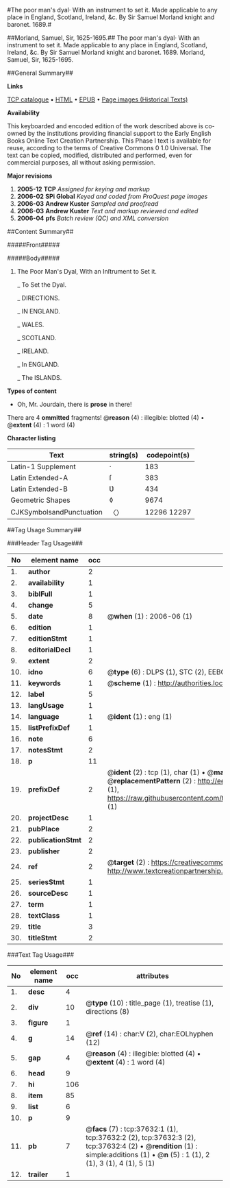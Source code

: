 #The poor man's dyal· With an instrument to set it. Made applicable to any place in England, Scotland, Ireland, &c. By Sir Samuel Morland knight and baronet. 1689.#

##Morland, Samuel, Sir, 1625-1695.##
The poor man's dyal· With an instrument to set it. Made applicable to any place in England, Scotland, Ireland, &c. By Sir Samuel Morland knight and baronet. 1689.
Morland, Samuel, Sir, 1625-1695.

##General Summary##

**Links**

[TCP catalogue](http://www.ota.ox.ac.uk/tcp/)  • 
[HTML](http://tei.it.ox.ac.uk/tcp/Texts-HTML/free/A51/A51385.html)  • 
[EPUB](http://tei.it.ox.ac.uk/tcp/Texts-EPUB/free/A51/A51385.epub) • 
[Page images (Historical Texts)](https://data.historicaltexts.jisc.ac.uk/view?pubId=eebo-99833157e&pageId=eebo-99833157e-37632-1)

**Availability**

This keyboarded and encoded edition of the
	       work described above is co-owned by the institutions
	       providing financial support to the Early English Books
	       Online Text Creation Partnership. This Phase I text is
	       available for reuse, according to the terms of Creative
	       Commons 0 1.0 Universal. The text can be copied,
	       modified, distributed and performed, even for
	       commercial purposes, all without asking permission.

**Major revisions**

1. __2005-12__ __TCP__ *Assigned for keying and markup*
1. __2006-02__ __SPi Global__ *Keyed and coded from ProQuest page images*
1. __2006-03__ __Andrew Kuster__ *Sampled and proofread*
1. __2006-03__ __Andrew Kuster__ *Text and markup reviewed and edited*
1. __2006-04__ __pfs__ *Batch review (QC) and XML conversion*

##Content Summary##

#####Front#####

#####Body#####

1. The Poor Man's Dyal, With an Inſtrument to Set it.

    _ To Set the Dyal.

    _ DIRECTIONS.

    _ IN ENGLAND.

    _ WALES.

    _ SCOTLAND.

    _ IRELAND.

    _ In ENGLAND.

    _ The ISLANDS.

**Types of content**

  * Oh, Mr. Jourdain, there is **prose** in there!

There are 4 **ommitted** fragments! 
 @__reason__ (4) : illegible: blotted (4)  •  @__extent__ (4) : 1 word (4)

**Character listing**


|Text|string(s)|codepoint(s)|
|---|---|---|
|Latin-1 Supplement|·|183|
|Latin Extended-A|ſ|383|
|Latin Extended-B|Ʋ|434|
|Geometric Shapes|◊|9674|
|CJKSymbolsandPunctuation|〈〉|12296 12297|

##Tag Usage Summary##

###Header Tag Usage###

|No|element name|occ|attributes|
|---|---|---|---|
|1.|__author__|2||
|2.|__availability__|1||
|3.|__biblFull__|1||
|4.|__change__|5||
|5.|__date__|8| @__when__ (1) : 2006-06 (1)|
|6.|__edition__|1||
|7.|__editionStmt__|1||
|8.|__editorialDecl__|1||
|9.|__extent__|2||
|10.|__idno__|6| @__type__ (6) : DLPS (1), STC (2), EEBO-CITATION (1), PROQUEST (1), VID (1)|
|11.|__keywords__|1| @__scheme__ (1) : http://authorities.loc.gov/ (1)|
|12.|__label__|5||
|13.|__langUsage__|1||
|14.|__language__|1| @__ident__ (1) : eng (1)|
|15.|__listPrefixDef__|1||
|16.|__note__|6||
|17.|__notesStmt__|2||
|18.|__p__|11||
|19.|__prefixDef__|2| @__ident__ (2) : tcp (1), char (1)  •  @__matchPattern__ (2) : ([0-9\-]+):([0-9IVX]+) (1), (.+) (1)  •  @__replacementPattern__ (2) : http://eebo.chadwyck.com/downloadtiff?vid=$1&page=$2 (1), https://raw.githubusercontent.com/textcreationpartnership/Texts/master/tcpchars.xml#$1 (1)|
|20.|__projectDesc__|1||
|21.|__pubPlace__|2||
|22.|__publicationStmt__|2||
|23.|__publisher__|2||
|24.|__ref__|2| @__target__ (2) : https://creativecommons.org/publicdomain/zero/1.0/ (1), http://www.textcreationpartnership.org/docs/. (1)|
|25.|__seriesStmt__|1||
|26.|__sourceDesc__|1||
|27.|__term__|1||
|28.|__textClass__|1||
|29.|__title__|3||
|30.|__titleStmt__|2||


###Text Tag Usage###

|No|element name|occ|attributes|
|---|---|---|---|
|1.|__desc__|4||
|2.|__div__|10| @__type__ (10) : title_page (1), treatise (1), directions (8)|
|3.|__figure__|1||
|4.|__g__|14| @__ref__ (14) : char:V (2), char:EOLhyphen (12)|
|5.|__gap__|4| @__reason__ (4) : illegible: blotted (4)  •  @__extent__ (4) : 1 word (4)|
|6.|__head__|9||
|7.|__hi__|106||
|8.|__item__|85||
|9.|__list__|6||
|10.|__p__|9||
|11.|__pb__|7| @__facs__ (7) : tcp:37632:1 (1), tcp:37632:2 (2), tcp:37632:3 (2), tcp:37632:4 (2)  •  @__rendition__ (1) : simple:additions (1)  •  @__n__ (5) : 1 (1), 2 (1), 3 (1), 4 (1), 5 (1)|
|12.|__trailer__|1||
